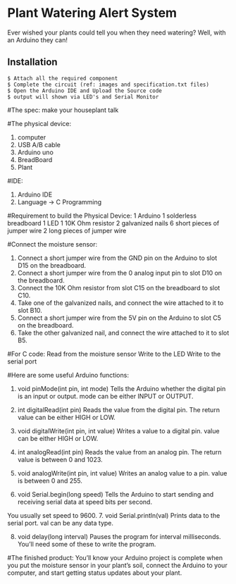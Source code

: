# Plant Watering Alert System
Ever wished your plants could tell you when they need watering?
Well, with an Arduino they can!

## Installation
```console
$ Attach all the required component
$ Complete the circuit (ref: images and specification.txt files)
$ Open the Arduino IDE and Upload the Source code
$ output will shown via LED's and Serial Monitor
```

#The spec: make your houseplant talk

#The physical device:
   1. computer
   2. USB A/B cable
   3. Arduino uno
   4. BreadBoard
   5. Plant

#IDE:
   1. Arduino IDE
   2. Language -> C Programming

#Requirement to build the Physical Device:
   1 Arduino
   1 solderless breadboard
   1 LED
   1 10K Ohm resistor
   2 galvanized nails
   6 short pieces of jumper wire
   2 long pieces of jumper wire

#Connect the moisture sensor:
   1. Connect a short jumper wire from the GND pin on the Arduino to slot D15 on the breadboard.
   3. Connect a short jumper wire from the 0 analog input pin to slot D10 on the breadboard.
   2. Connect the 10K Ohm resistor from slot C15 on the breadboard to slot C10.
   4. Take one of the galvanized nails, and connect the wire attached to it to slot B10.
   5. Connect a short jumper wire from the 5V pin on the Arduino to slot C5 on the breadboard.
   6. Take the other galvanized nail, and connect the wire attached to it to slot B5.

#For C code:
   Read from the moisture sensor
   Write to the LED
   Write to the serial port
    
#Here are some useful Arduino functions:
   1. void pinMode(int pin, int mode)
   Tells the Arduino whether the digital pin is an input or output. mode can be either
   INPUT or OUTPUT.
   
   2. int digitalRead(int pin)
   Reads the value from the digital pin. The return value can be either HIGH or LOW.
   
   3. void digitalWrite(int pin, int value)
   Writes a value to a digital pin. value can be either HIGH or LOW.

   4. int analogRead(int pin)
   Reads the value from an analog pin. The return value is between 0 and 1023.

   5. void analogWrite(int pin, int value)
   Writes an analog value to a pin. value is between 0 and 255.
   
   6. void Serial.begin(long speed)
   Tells the Arduino to start sending and receiving serial data at speed bits per second.

   You usually set speed to 9600.
   7. void Serial.println(val)
   Prints data to the serial port. val can be any data type.

   8. void delay(long interval)
   Pauses the program for interval milliseconds.
   You’ll need some of these to write the program.

#The finished product:
   You’ll know your Arduino project is complete when you
   put the moisture sensor in your plant’s soil, connect the
   Arduino to your computer, and start getting status updates
   about your plant.
